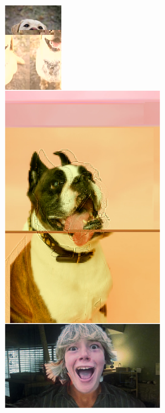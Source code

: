 ![image alt](https://github.com/travisknudsen-ctrl/travisknudsen-ctrl.github.io/blob/c856569b3eb484f4438721d62e43208c2655ab44/download.jpg)
![image alt](https://github.com/travisknudsen-ctrl/travisknudsen-ctrl.github.io/blob/c856569b3eb484f4438721d62e43208c2655ab44/boxer-dog.jpg)
![image alt](https://github.com/travisknudsen-ctrl/travisknudsen-ctrl.github.io/blob/c856569b3eb484f4438721d62e43208c2655ab44/IMG_1852.jpg)
